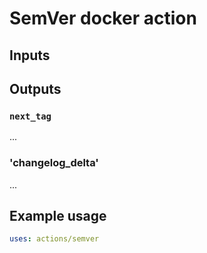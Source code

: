 # SemVer docker action



## Inputs

## Outputs

### `next_tag`

...

### 'changelog_delta'

...

## Example usage

```yaml
uses: actions/semver
```